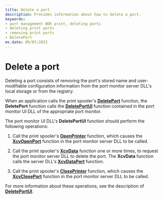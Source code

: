 ```yaml
---
title: Delete a port
description: Provides information about how to delete a port.
keywords:
- port management WDK print, deleting ports
- deleting print ports
- removing print ports
- DeletePort
ms.date: 09/07/2022
---
```


# Delete a port

Deleting a port consists of removing the port's stored name and user-modifiable configuration information from the port monitor server DLL's local storage or from the registry.

When an application calls the print spooler's [**DeletePort**](/windows/win32/printdocs/deleteport) function, the **DeletePort** function calls the [**DeletePortUI**](/windows-hardware/drivers/ddi/winsplp/nf-winsplp-deleteportui) function contained in the port monitor UI DLL of the appropriate port monitor.

The port monitor UI DLL's **DeletePortUI** function should perform the following operations:

1. Call the print spooler's [**OpenPrinter**](/windows/win32/printdocs/openprinter) function, which causes the [**XcvOpenPort**](/windows-hardware/drivers/ddi/winsplp/nf-winsplp-xcvopenport) function in the port monitor server DLL to be called.

1. Call the print spooler's [**XcvData**](/previous-versions/ff564255(v=vs.85)) function one or more times, to request the port monitor server DLL to delete the port. The **XcvData** function calls the server DLL's [**XcvDataPort**](/windows-hardware/drivers/ddi/winsplp/nf-winsplp-xcvdataport) function.

1. Call the print spooler's [**ClosePrinter**](/windows/win32/printdocs/closeprinter) function, which causes the [**XcvClosePort**](/windows-hardware/drivers/ddi/winsplp/nf-winsplp-xcvcloseport) function in the port monitor server DLL to be called.

For more information about these operations, see the description of [**DeletePortUI**](/windows-hardware/drivers/ddi/winsplp/nf-winsplp-deleteportui).
